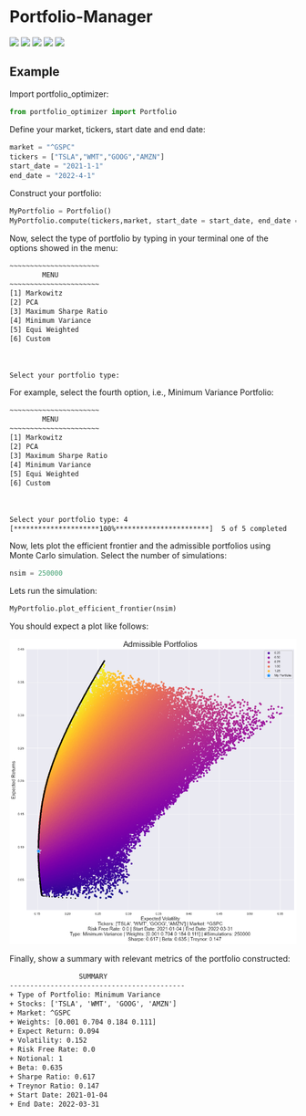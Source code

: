 # Portfolio-Manager

![](https://img.shields.io/github/stars/ArathReyes/Portfolio-Manager.svg) ![](https://img.shields.io/github/forks/ArathReyes/Portfolio-Manager.svg) ![](https://img.shields.io/github/tag/ArathReyes/Portfolio-Manager.svg) ![](https://img.shields.io/github/release/ArathReyes/Portfolio-Manager.svg) ![](https://img.shields.io/github/issues/ArathReyes/Portfolio-Manager.svg)

## Example

Import portfolio_optimizer:

```python
from portfolio_optimizer import Portfolio
```

Define your market, tickers, start date and end date:

```python
market = "^GSPC"
tickers = ["TSLA","WMT","GOOG","AMZN"]
start_date = "2021-1-1"
end_date = "2022-4-1"
```
Construct your portfolio:

```python
MyPortfolio = Portfolio()
MyPortfolio.compute(tickers,market, start_date = start_date, end_date = end_date)
```
Now, select the type of portfolio by typing in your terminal one of the options showed in the menu:
```console
~~~~~~~~~~~~~~~~~~~~~~
        MENU
~~~~~~~~~~~~~~~~~~~~~~
[1] Markowitz
[2] PCA
[3] Maximum Sharpe Ratio
[4] Minimum Variance
[5] Equi Weighted
[6] Custom



Select your portfolio type:
```

For example, select the fourth option, i.e., Minimum Variance Portfolio:

```console
~~~~~~~~~~~~~~~~~~~~~~
        MENU
~~~~~~~~~~~~~~~~~~~~~~
[1] Markowitz
[2] PCA
[3] Maximum Sharpe Ratio
[4] Minimum Variance
[5] Equi Weighted
[6] Custom



Select your portfolio type: 4
[*********************100%***********************]  5 of 5 completed
```
Now, lets plot the efficient frontier and the admissible portfolios using Monte Carlo simulation. Select the number of simulations:
```python
nsim = 250000
```
Lets run the simulation:

```python
MyPortfolio.plot_efficient_frontier(nsim)
```

You should expect a plot like follows:


<p align="center">
   <img src="https://github.com/ArathReyes/Portfolio-Manager/blob/main/gallery/min_variance_port.png"/>
</p>

Finally, show a summary with relevant metrics of the portfolio constructed:

```console
                 SUMMARY         
-------------------------------------------
+ Type of Portfolio: Minimum Variance
+ Stocks: ['TSLA', 'WMT', 'GOOG', 'AMZN']
+ Market: ^GSPC
+ Weights: [0.001 0.704 0.184 0.111]
+ Expect Return: 0.094
+ Volatility: 0.152
+ Risk Free Rate: 0.0
+ Notional: 1
+ Beta: 0.635
+ Sharpe Ratio: 0.617
+ Treynor Ratio: 0.147
+ Start Date: 2021-01-04
+ End Date: 2022-03-31
```


